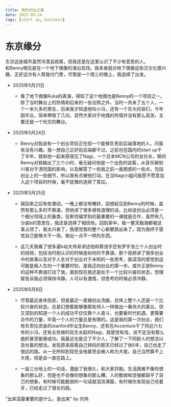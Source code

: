 ```yaml
---
title: 我的创业之路
date: 2025-05-24
tags: [start up, business]
---
```


# 东京缘分
东京这座城市虽然冷漠且疏离，但我还是在这里认识了不少有意思的人。  
和Benny相见是在一个地下偶像的演出现场。我本身就对地下偶像这些泛文化感兴趣，正好这次有人帮我付门票，尽管是一个周三的晚上，我选择了出发。

* 2025年5月21日
  * 看了地下偶像Ruka的表演，得知了这个地偶也是Benny的一个项目之一。除了当时舞台上的热情和后来的一张合照之外，当时一共来了五个人，一个一米九多的男生，后来我才知道他叫小冯，还有一个东大的哥们，今年刚毕业，简单寒暄了几句，显然大家对于地偶的热情并没有那么高涨，主要还是一个社交的舞台。

* 2025年5月24日
  * Benny对我说有一个创业项目正在招一个能够负责前后端落地的人，问我有没有兴趣。我一想自己正好前后端都干过，之前也在国内的start up干了半年，就和他一起来原宿见了Nagi，一个日本MCN公司的女社长，期间Benny对我输出了三个小时，毫无疑问他是一个出色的说客，从音乐聊到川普对于漂亮国的影响，以及解答了一些我之前一直困惑的一些点，包括创业上的一些细节，所以我有点被他打动，在当Nagi小姐问我愿不愿意加入这个项目的时候，毫不犹豫的选择了答应。

* 2025年5月25日
  * 我回来之后有些激动，一晚上都没有睡好，回想起见到Benny的时候，虽然有那么多的不靠谱，但他讲了很多很有道理的话，比如说创业必须是一个细分领域上的垂类，在斯坦福学到的最重要的一课就是合作，虽然有几分装b的意思在，我还是选择了相信他。回到家中，我一整天脑海都被这事占领了，我太兴奋了，我感觉我的整个心都要跳出来了，因为我终于感觉自己能够大干一场，做出一点不一样的东西。

  * 这几天我看了很多遍b站大伟哥讲述他和蔡浩宇还有罗宇浩三个人创业时的视频，包括当时刚认识的时候是如何的不靠谱。那个视频讲了很多创业中的故事以及对于人生对于创业对于未知的一些思考，我深深的感觉到这可能是我人生的一个重要时刻，是我迈向创业的第一步。或许正是Benny的这种不靠谱打动了我，直到现在我还是处于一个比较兴奋的状态，但理智告诉我必须保持冷静。人可以有激情，但思考的时候必须冷静。

* 2025年6月8日
  * 尽管最近身体抱恙，但是最近一直被创业洗脑，总体上整个人还是一个比较兴奋的状态。总是幻想着能够像那些伟人一样做出一番伟大的事业，但又深刻的知道一个人的成功不仅仅靠个人奋斗，也要看时代机遇。更需要合作的力量，毕竟一个人的力量总是有限的。这是我的第一次创业，我们有负责拉资金的stanford毕业生Benny，还有在Accenture干了将近六七年的小冯，还有业务做的风生水起的Nagi，我感觉有戏，说不定没有那么曲折甚至能够成功。我最近也是见了不少人，了解了一下同龄人的想法以及社畜的想法。发现原来距离自己转码的那天已经过了快5年，自己也走了很远的路。从一无所知到现在全栈甚至会被人称为大佬。自己当然算不上大佬，但是会一直在路上。

  * 一亩三分地上的一句话，激励了我很久，和大家共勉。生活困难不像你想象的那么好，但是也不会像你想象的那么糟，人的脆弱和坚强都超乎了自己的想象，有时候可能脆弱的一句话就泪流满面，有时候你发现自己咬着牙，已经走过了很长的路。

"出来混最重要的是什么，是出来"  by 刘伟